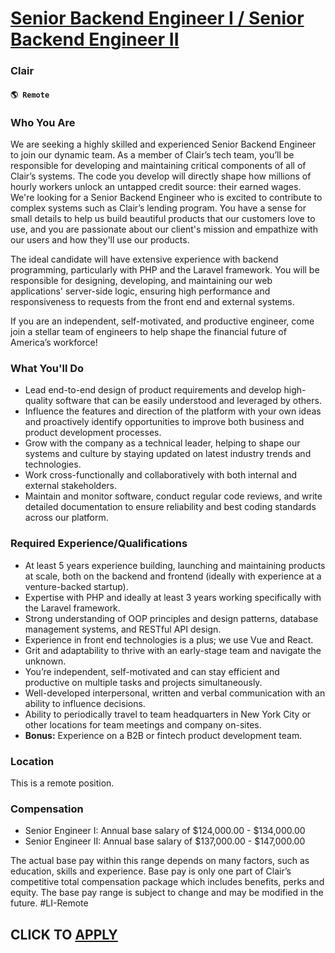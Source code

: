 # [Senior Backend Engineer I / Senior Backend Engineer II](https://www.remotewlb.com/apply/senior-backend-engineer-i-senior-backend-engineer-ii)  
### Clair  
#### `🌎 Remote`  

### **Who You Are**

We are seeking a highly skilled and experienced Senior Backend Engineer to join our dynamic team. As a member of Clair’s tech team, you’ll be responsible for developing and maintaining critical components of all of Clair’s systems. The code you develop will directly shape how millions of hourly workers unlock an untapped credit source: their earned wages. We're looking for a Senior Backend Engineer who is excited to contribute to complex systems such as Clair’s lending program. You have a sense for small details to help us build beautiful products that our customers love to use, and you are passionate about our client's mission and empathize with our users and how they'll use our products.

The ideal candidate will have extensive experience with backend programming, particularly with PHP and the Laravel framework. You will be responsible for designing, developing, and maintaining our web applications' server-side logic, ensuring high performance and responsiveness to requests from the front end and external systems.

If you are an independent, self-motivated, and productive engineer, come join a stellar team of engineers to help shape the financial future of America’s workforce!

### **What You'll Do**

  * Lead end-to-end design of product requirements and develop high-quality software that can be easily understood and leveraged by others. 
  * Influence the features and direction of the platform with your own ideas and proactively identify opportunities to improve both business and product development processes. 
  * Grow with the company as a technical leader, helping to shape our systems and culture by staying updated on latest industry trends and technologies.
  * Work cross-functionally and collaboratively with both internal and external stakeholders.
  * Maintain and monitor software, conduct regular code reviews, and write detailed documentation to ensure reliability and best coding standards across our platform.

### **Required Experience/Qualifications**

  * At least 5 years experience building, launching and maintaining products at scale, both on the backend and frontend (ideally with experience at a venture-backed startup).
  * Expertise with PHP and ideally at least 3 years working specifically with the Laravel framework.
  * Strong understanding of OOP principles and design patterns, database management systems, and RESTful API design.
  * Experience in front end technologies is a plus; we use Vue and React.
  * Grit and adaptability to thrive with an early-stage team and navigate the unknown. 
  * You’re independent, self-motivated and can stay efficient and productive on multiple tasks and projects simultaneously.
  * Well-developed interpersonal, written and verbal communication with an ability to influence decisions.
  * Ability to periodically travel to team headquarters in New York City or other locations for team meetings and company on-sites.
  * **Bonus:** Experience on a B2B or fintech product development team.

### **Location**

This is a remote position.

### **Compensation**

  * Senior Engineer I: Annual base salary of $124,000.00 - $134,000.00
  * Senior Engineer II: Annual base salary of $137,000.00 - $147,000.00

The actual base pay within this range depends on many factors, such as education, skills and experience. Base pay is only one part of Clair’s competitive total compensation package which includes benefits, perks and equity. The base pay range is subject to change and may be modified in the future. #LI-Remote

  
## CLICK TO [APPLY](https://www.remotewlb.com/apply/senior-backend-engineer-i-senior-backend-engineer-ii)

